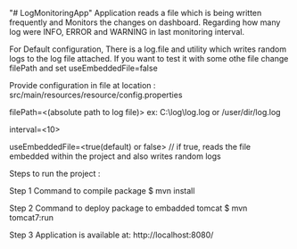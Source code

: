 "# LogMonitoringApp" Application reads a file which is being written frequently and Monitors the changes on dashboard. Regarding how many log were INFO, ERROR and WARNING in last monitoring interval.

For Default configuration, There is a log.file and utility which writes random logs to the log file attached. If you want to test it with some othe file change filePath and set useEmbeddedFile=false


Provide configuration in file at location : src/main/resources/resource/config.properties


filePath=<(absolute path to log file)> ex: C:\\log\\log.log   or /user/dir/log.log
  
interval=<10>  
  
useEmbeddedFile=<true(default) or false>  // if true, reads the file embedded within the project and also writes random logs 
  
  
  
Steps to run the project :

Step 1
Command to compile package
$ mvn install 

Step 2
Command to deploy package to embadded tomcat
$ mvn tomcat7:run 

Step 3
Application is available at: http://localhost:8080/
